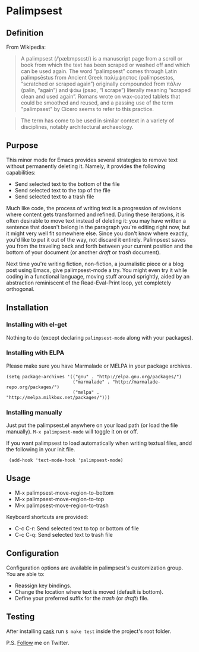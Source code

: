 Palimpsest
==========

## Definition

From Wikipedia: 

>A palimpsest (/ˈpælɪmpsɛst/) is a manuscript page from a scroll or book from which the text has been scraped or washed off and which can be used again. The word "palimpsest" comes through Latin palimpsēstus from Ancient Greek παλίμψηστος (palímpsestos, “scratched or scraped again”) originally compounded from πάλιν (palin, “again”) and ψάω (psao, “I scrape”) literally meaning “scraped clean and used again”. Romans wrote on wax-coated tablets that could be smoothed and reused, and a passing use of the term "palimpsest" by Cicero seems to refer to this practice.

>The term has come to be used in similar context in a variety of disciplines, notably architectural archaeology.

## Purpose

This minor mode for Emacs provides several strategies to remove text without permanently deleting it. Namely, it provides the following capabilities:

 - Send selected text to the bottom of the file 
 - Send selected text to the top of the file
 - Send selected text to a trash file 

Much like code, the process of writing text is a progression of revisions where content gets transformed and refined. During these iterations, it is often desirable to move text instead of deleting it: you may have written a sentence that doesn't belong in the paragraph you're editing right now, but it might very well fit somewhere else. Since you don't know where exactly, you'd like to put it out of the way, not discard it entirely. Palimpsest saves you from the traveling back and forth between your current position and the bottom of your document (or another *draft* or *trash*  document).

Next time you're writing fiction, non-fiction, a journalistic piece or a blog post using Emacs, give palimpsest-mode a try. You might even try it while coding in a functional language, moving stuff around sprightly, aided by an abstraction reminiscent of the Read-Eval-Print loop, yet completely orthogonal. 

## Installation

### Installing with el-get

Nothing to do (except declaring `palimpsest-mode` along with your packages).

### Installing with ELPA

Please make sure you have Marmalade or MELPA in your package archives.

    (setq package-archives '(("gnu" . "http://elpa.gnu.org/packages/")
	                         ("marmalade" . "http://marmalade-repo.org/packages/")
							 ("melpa" . "http://melpa.milkbox.net/packages/")))
													  
### Installing manually

Just put the palimpsest.el anywhere on your load path (or load the file manually). `M-x palimpsest-mode` will toggle it on or off.

If you want palimpsest to load automatically when writing textual files, andd the following in your init file. 

	 (add-hook 'text-mode-hook 'palimpsest-mode)
	
## Usage

- M-x palimpsest-move-region-to-bottom
- M-x palimpsest-move-region-to-top
- M-x palimpsest-move-region-to-trash

Keyboard shortcuts are provided:

- C-c C-r: Send selected text to top or bottom of file
- C-c C-q: Send selected text to trash file

## Configuration

Configuration options are available in palimpsest's customization group.
You are able to:

- Reassign key bindings.
- Change the location where text is moved (default is bottom).
- Define your preferred suffix for the *trash* (or *draft*) file.


## Testing
After installing [cask](https://github.com/cask/cask) run `$ make test` inside the project's root folder.


P.S. [Follow][follow_me] me on Twitter.

[follow_me]: https://twitter.com/intent/user?screen_name=danielszmu "Follow @danielszmu"
